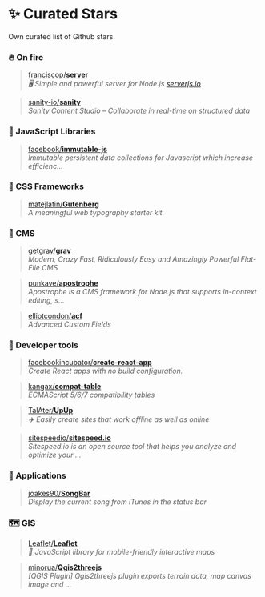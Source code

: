 # ✨ Curated Stars

Own curated list of Github stars.

### 🔥 On fire

> [franciscop/**server**](https://github.com/franciscop/server)<br>
> *🖥 Simple and powerful server for Node.js [serverjs.io](serverjs.io)*

> [sanity-io/**sanity**](https://github.com/sanity-io/sanity)<br>
> *Sanity Content Studio – Collaborate in real-time on structured data*

### 💛 JavaScript Libraries

> [facebook/**immutable-js**](https://github.com/facebook/immutable-js)<br>
> *Immutable persistent data collections for Javascript which increase efficienc...*

### 💄 CSS Frameworks

> [matejlatin/**Gutenberg**](https://github.com/matejlatin/Gutenberg)<br>
> *A meaningful web typography starter kit.*

### 📝 CMS

> [getgrav/**grav**](https://github.com/getgrav/grav)<br>
> *Modern, Crazy Fast, Ridiculously Easy and Amazingly Powerful Flat-File CMS*

> [punkave/**apostrophe**](https://github.com/punkave/apostrophe)<br>
> *Apostrophe is a CMS framework for Node.js that supports in-context editing, s...*

> [elliotcondon/**acf**](https://github.com/elliotcondon/acf)<br>
> *Advanced Custom Fields*

### 🔧 Developer tools

> [facebookincubator/**create-react-app**](https://github.com/facebookincubator/create-react-app)<br>
> *Create React apps with no build configuration.*

> [kangax/**compat-table**](https://github.com/kangax/compat-table)<br>
> *ECMAScript 5/6/7 compatibility tables*

> [TalAter/**UpUp**](https://github.com/TalAter/UpUp)<br>
> *✈️ Easily create sites that work offline as well as online*

> [sitespeedio/**sitespeed.io**](https://github.com/sitespeedio/sitespeed.io)<br>
> *Sitespeed.io is an open source tool that helps you analyze and optimize your ...*

### 📱 Applications

> [joakes90/**SongBar**](https://github.com/joakes90/SongBar)<br>
> *Display the current song from iTunes in the status bar*

### 🗺 GIS

> [Leaflet/**Leaflet**](https://github.com/Leaflet/Leaflet)<br>
> *🍃 JavaScript library for mobile-friendly interactive maps*

> [minorua/**Qgis2threejs**](https://github.com/minorua/Qgis2threejs)<br>
> *[QGIS Plugin] Qgis2threejs plugin exports terrain data, map canvas image and ...*
